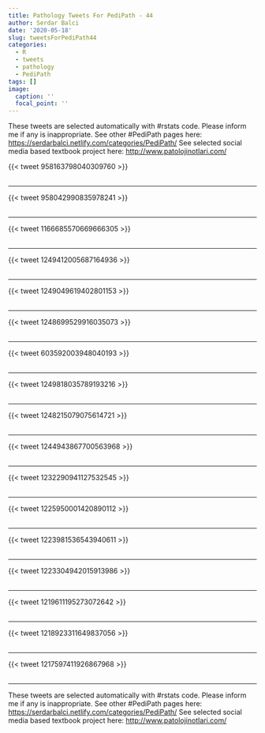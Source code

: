 ```yaml
---
title: Pathology Tweets For PediPath - 44
author: Serdar Balci
date: '2020-05-18'
slug: tweetsForPediPath44
categories:
  - R
  - tweets
  - pathology
  - PediPath
tags: []
image:
  caption: ''
  focal_point: ''
---
```



These tweets are selected automatically with #rstats code. Please inform me if any is inappropriate.
See other #PediPath pages here: https://serdarbalci.netlify.com/categories/PediPath/ 
See selected social media based textbook project here: http://www.patolojinotlari.com/

{{< tweet 958163798040309760 >}}
<br>
<br>
<hr>
{{< tweet 958042990835978241 >}}
<br>
<br>
<hr>
{{< tweet 1166685570669666305 >}}
<br>
<br>
<hr>
{{< tweet 1249412005687164936 >}}
<br>
<br>
<hr>
{{< tweet 1249049619402801153 >}}
<br>
<br>
<hr>
{{< tweet 1248699529916035073 >}}
<br>
<br>
<hr>
{{< tweet 603592003948040193 >}}
<br>
<br>
<hr>
{{< tweet 1249818035789193216 >}}
<br>
<br>
<hr>
{{< tweet 1248215079075614721 >}}
<br>
<br>
<hr>
{{< tweet 1244943867700563968 >}}
<br>
<br>
<hr>
{{< tweet 1232290941127532545 >}}
<br>
<br>
<hr>
{{< tweet 1225950001420890112 >}}
<br>
<br>
<hr>
{{< tweet 1223981536543940611 >}}
<br>
<br>
<hr>
{{< tweet 1223304942015913986 >}}
<br>
<br>
<hr>
{{< tweet 1219611195273072642 >}}
<br>
<br>
<hr>
{{< tweet 1218923311649837056 >}}
<br>
<br>
<hr>
{{< tweet 1217597411926867968 >}}
<br>
<br>
<hr>


These tweets are selected automatically with #rstats code. Please inform me if any is inappropriate.
See other #PediPath pages here: https://serdarbalci.netlify.com/categories/PediPath/ 
See selected social media based textbook project here: http://www.patolojinotlari.com/
